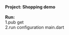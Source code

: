 <b>Project: Shopping demo</b> <br><br>
<b>Run:</b> <br>
1.pub get<br>
2.run configuration main.dart<br>
